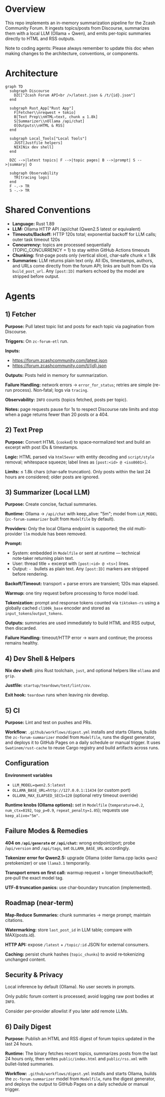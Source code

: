 # Overview

This repo implements an in-memory summarization pipeline for the Zcash Community Forum. It ingests topics/posts from Discourse, summarizes them with a local LLM (Ollama + Qwen), and emits per-topic summaries directly to HTML and RSS outputs.

Note to coding agents: Please always remember to update this doc when making changes to the architecture, conventions, or components.

# Architecture

```mermaid
graph TD
  subgraph Discourse
    DZC["Zcash Forum API<br />/latest.json & /t/{id}.json"]
  end

  subgraph Rust_App["Rust App"]
    F[Fetcher\\nreqwest + tokio]
    B[Text Prep\\nHTML→text, chunk ≤ 1.8k]
    S[Summarizer\\nOllama /api/chat]
    O[Outputs\\nHTML & RSS]
  end

  subgraph Local_Tools["Local Tools"]
    JUST[Justfile helpers]
    NIX[Nix dev shell]
  end

  DZC -->|latest topics| F -->|topic pages| B -->|prompt| S -->|summary| O

  subgraph Observability
    TR[tracing logs]
  end
  F -.-> TR
  S -.-> TR
```

# Shared Conventions

* **Language:** Rust 1.89
* **LLM:** Ollama HTTP API /api/chat (Qwen2.5 latest or equivalent)
* **Timeouts/Backoff:** HTTP 120s total; exponential backoff for LLM calls; outer task timeout 120s
* **Concurrency:** topics are processed sequentially (TOPIC_CONCURRENCY = 1) to stay within GitHub Actions timeouts
* **Chunking:** first‑page posts only (vertical slice), char‑safe chunk ≤ 1.8k
* **Summaries:** LLM returns plain text only. All IDs, timestamps, authors, and URLs come directly from the forum API; links are built from IDs via `build_post_url`. Any `[post:ID]` markers echoed by the model are stripped before output.

# Agents

## 1) Fetcher

**Purpose:** Pull latest topic list and posts for each topic via pagination from Discourse.

**Triggers:** On `zc-forum-etl` run.

**Inputs:**
* https://forum.zcashcommunity.com/latest.json
* https://forum.zcashcommunity.com/t/{id}.json

**Outputs:** Posts held in memory for summarization.

**Failure Handling:** network errors → `error_for_status`; retries are simple (re-run process). Non‑fatal; logs via `tracing`.

**Observability:** `INFO` counts (topics fetched, posts per topic).

**Notes:** page requests pause for 1s to respect Discourse rate limits and stop when a page returns fewer than 20 posts or a 404.

## 2) Text Prep

**Purpose:** Convert HTML (`cooked`) to space‑normalized text and build an excerpt with post IDs & timestamps.

**Logic:** HTML parsed via `html5ever` with entity decoding and `script/style` removal;
whitespace squeeze; label lines as `[post:<id> @ <iso8601>]`.

**Limits:** ≤ 1.8k chars (char‑safe truncation). Only posts within the last 24 hours are considered; older posts are ignored.

## 3) Summarizer (Local LLM)

**Purpose:** Create concise, factual summaries.

**Runtime:** Ollama → `/api/chat` with keep_alive: "5m"; model from `LLM_MODEL`
(`zc-forum-summarizer` built from `Modelfile` by default).

**Providers:** Only the local Ollama endpoint is supported; the old multi-provider `llm` module has been removed.

**Prompt:**

* System: embedded in `Modelfile` or sent at runtime — technical note‑taker returning plain text.
* User: thread title + excerpt with `[post:<id> @ <ts>]` lines.
* Output: `- ` bullets as plain text. Any `[post:ID]` markers are stripped before rendering.

**Backoff/Timeout:** transport + parse errors are transient; 120s max elapsed.

**Warmup:** one tiny request before processing to force model load.

**Tokenization:** prompt and response tokens counted via `tiktoken-rs` using a globally cached `cl100k_base` encoder and stored as `input_tokens`/`output_tokens`.

**Outputs:** summaries are used immediately to build HTML and RSS output, then discarded.

**Failure Handling:** timeout/HTTP error → warn and continue; the process remains healthy.

## 4) Dev Shell & Helpers

**Nix dev shell:** pins Rust toolchain, `just`, and optional helpers like `ollama` and `grip`.

**Justfile:** `startup/teardown/test/lint/cov`.

**Exit hook:** `teardown` runs when leaving nix develop.

## 5) CI

**Purpose:** Lint and test on pushes and PRs.

**Workflow:** `.github/workflows/digest.yml` installs and starts Ollama, builds the `zc-forum-summarizer` model from `Modelfile`, runs the digest generator, and deploys it to GitHub Pages on a daily schedule or manual trigger.
It uses `Swatinem/rust-cache` to reuse Cargo registry and build artifacts across runs.

## Configuration

**Environment variables**

* `LLM_MODEL=qwen2.5:latest`
* `OLLAMA_BASE_URL=http://127.0.0.1:11434` (or custom port)
* `OLLAMA_MAX_ELAPSED_SECS=120` (optional retry timeout override)

**Runtime knobs (Ollama options):** set in `Modelfile` (`temperature=0.2`, `num_ctx=8192`, `top_p=0.9`, `repeat_penalty=1.05`); requests use `keep_alive="5m"`.

## Failure Modes & Remedies

**404 on `/api/generate` or `/api/chat`:** wrong endpoint/port; probe /`api/version` and `/api/tags`, set `OLLAMA_BASE_URL` accordingly.

**Tokenizer error for Qwen2.5:** upgrade Ollama (older llama.cpp lacks `qwen2` pretokenizer) or use `llama3.1` temporarily.

**Transport errors on first call:** warmup request + longer timeout/backoff; pre‑pull the exact model tag.

**UTF‑8 truncation panics:** use char‑boundary truncation (implemented).

## Roadmap (near‑term)

**Map‑Reduce Summaries:** chunk summaries → merge prompt; maintain citations.

**Watermarking:** store `last_post_id` in LLM table; compare with MAX(posts.id).

**HTTP API:** expose `/latest` + `/topic/:id` JSON for external consumers.

**Caching:** persist chunk hashes (`topic_chunks`) to avoid re‑tokenizing unchanged content.

## Security & Privacy

Local inference by default (Ollama). No user secrets in prompts.

Only public forum content is processed; avoid logging raw post bodies at `INFO`.

Consider per‑provider allowlist if you later add remote LLMs.

## 6) Daily Digest

**Purpose:** Publish an HTML and RSS digest of forum topics updated in the last 24 hours.

**Runtime:** The binary fetches recent topics, summarizes posts from the last 24 hours only, then writes `public/index.html` and `public/rss.xml` with bullet-listed summaries.

**Workflow:** `.github/workflows/digest.yml` installs and starts Ollama, builds the `zc-forum-summarizer` model from `Modelfile`, runs the digest generator, and deploys the output to GitHub Pages on a daily schedule or manual trigger.

